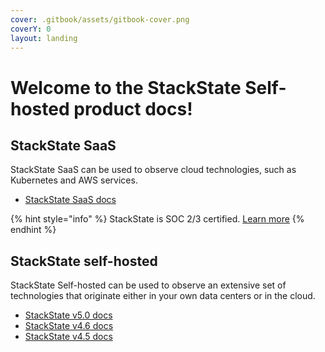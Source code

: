 ```yaml
---
cover: .gitbook/assets/gitbook-cover.png
coverY: 0
layout: landing
---
```


# Welcome to the StackState Self-hosted product docs!


## StackState SaaS

StackState SaaS can be used to observe cloud technologies, such as Kubernetes and AWS services. 

* [StackState SaaS docs](https://docs.stackstate.com/v/stackstate-saas/)

{% hint style="info" %}
StackState is SOC 2/3 certified. [Learn more](link.com)
{% endhint %}

## StackState self-hosted

StackState Self-hosted can be used to observe an extensive set of technologies that originate either in your own data centers or in the cloud.

* [StackState v5.0 docs](https://docs.stackstate.com/)
* [StackState v4.6 docs](https://docs.stackstate.com/v/4.6/)
* [StackState v4.5 docs](https://docs.stackstate.com/v/4.5/)
